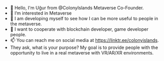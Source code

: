 - 👋 Hello, I'm Uğur from @ColonyIslands Metaverse Co-Founder.
- 👀 I’m interested in Metaverse
- 🌱 I am developing myself to see how I can be more useful to people in the metaverse.
- 💞️ I want to cooperate with blockchain developer, game developer people.
- 📫 You can reach me on social media at https://linktr.ee/colonyislands.
- They ask, what is your purpose? My goal is to provide people with the opportunity to live in a real metaverse with VR/AR/XR environments.

<!---
ColonyIslands/ColonyIslands is a ✨ special ✨ repository because its `README.md` (this file) appears on your GitHub profile.
You can click the Preview link to take a look at your changes.
--->

